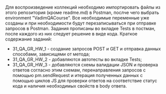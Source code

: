 Для воспроизведение коллекций необходимо импортировать файлы из этого репозитория (кроме readme.md) в Postman, послче чего выбрать environment "VadimQACourse". Все необходимые переменные уже созданы и при необходимости будут перезаписываться при отправке запросов в Postman. Задания прописаны во вкладке Tests в постман, после каждого из них следует решение в виде кода. Краткое содержание заданий: 
- 31_QA_GR_HW_1 - создание запросов POST и GET и отправка данных способами, зависищями от метода;
- 31_QA_GR_HW_2 - добавляются автотесты во вкладке Tests;
- 31_QA_GR_HW_3 - добавляются схемы валидации JSON и проверка ответов согласно этим схемам, перенаправления запросов с помощью pm.sendRequest и итерация полученных данных с помощью циклов JS для проверки ответов на соответствие статус кода и наличия необходимых свойств в body ответа.
